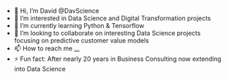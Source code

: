 - 👋 Hi, I’m David @DavScience
- 👀 I’m interested in Data Science and Digital Transformation projects
- 🌱 I’m currently learning Python & Tensorflow
- 💞️ I’m looking to collaborate on interesting Data Science projects focusing on predictive customer value models
- 📫 How to reach me [...](https://www.linkedin.com/in/david-fischanger/)
- ⚡ Fun fact: After nearly 20 years in Business Consulting now extending into Data Science

<!---
DavScience/DavScience is a ✨ special ✨ repository because its `README.md` (this file) appears on your GitHub profile.
You can click the Preview link to take a look at your changes.
--->
